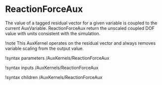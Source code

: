 # ReactionForceAux

The value of a tagged residual vector for a given variable is coupled to the current AuxVariable. ReactionForceAux return the unscaled coupled DOF value with units consistent with the simulation.

!note
This AuxKernel operates on the residual vector and always removes variable scaling from the output value.

!syntax parameters /AuxKernels/ReactionForceAux

!syntax inputs /AuxKernels/ReactionForceAux

!syntax children /AuxKernels/ReactionForceAux
